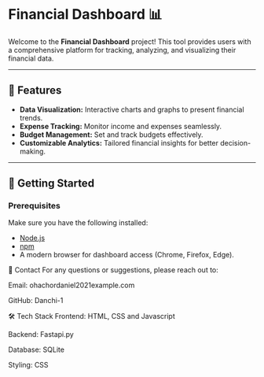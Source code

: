 # Financial Dashboard 📊

Welcome to the **Financial Dashboard** project! This tool provides users with a comprehensive platform for tracking, analyzing, and visualizing their financial data.

---

## 🌟 Features
- **Data Visualization:** Interactive charts and graphs to present financial trends.
- **Expense Tracking:** Monitor income and expenses seamlessly.
- **Budget Management:** Set and track budgets effectively.
- **Customizable Analytics:** Tailored financial insights for better decision-making.

---

## 🚀 Getting Started

### Prerequisites
Make sure you have the following installed:
- [Node.js](https://nodejs.org/)
- [npm](https://www.npmjs.com/)
- A modern browser for dashboard access (Chrome, Firefox, Edge).

📧 Contact
For any questions or suggestions, please reach out to:

Email: ohachordaniel2021example.com

GitHub: Danchi-1

🛠️ Tech Stack
Frontend: HTML, CSS and Javascript

Backend: Fastapi.py

Database: SQLite

Styling: CSS
